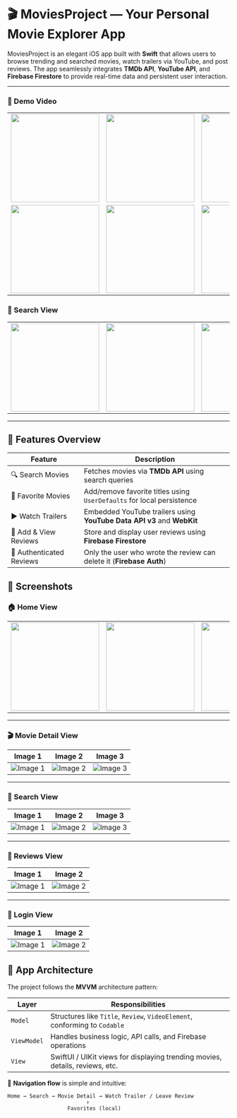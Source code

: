 # 🎬 MoviesProject — Your Personal Movie Explorer App

MoviesProject is an elegant iOS app built with **Swift** that allows users to browse trending and searched movies, watch trailers via YouTube, and post reviews. The app seamlessly integrates **TMDb API**, **YouTube API**, and **Firebase Firestore** to provide real-time data and persistent user interaction.

---



### 🎥 Demo Video

<table>
  <tr>
    <td><a href="https://github.com/user-attachments/assets/6ae59bf2-9f5c-485d-b05b-c988f10f4020"><img src="https://github.com/user-attachments/assets/b1864a55-6fe9-4745-9c7a-5d93c0397abc" width="200"/></a></td>
    <td><a href="https://github.com/user-attachments/assets/cf90c9f5-6e77-4a83-85f5-1e8cd2c88941"><img src="https://github.com/user-attachments/assets/cd039053-cb3d-46f9-82d7-fa7dcdaee536" width="200"/></a></td>
    <td><a href="https://github.com/user-attachments/assets/57dcf3cf-8131-4c62-ad31-ca33d313ab06"><img src="https://github.com/user-attachments/assets/8e8e2954-d257-4c20-b548-25da44506d14" width="200"/></a></td>
  </tr>
  <tr>
    <td><a href="https://github.com/user-attachments/assets/f68a6efd-d1dc-4404-bba5-76dcdfeed0b2"><img src="https://github.com/user-attachments/assets/f68a6efd-d1dc-4404-bba5-76dcdfeed0b2" width="200"/></a></td>
    <td><a href="https://github.com/user-attachments/assets/26a9b2b8-b3cb-4037-90f3-7c89e1e08a4f"><img src="https://github.com/user-attachments/assets/26a9b2b8-b3cb-4037-90f3-7c89e1e08a4f" width="200"/></a></td>
    <td><a href="https://github.com/user-attachments/assets/51da7010-cd66-44a1-b2ff-1425b0c06a7d"><img src="https://github.com/user-attachments/assets/51da7010-cd66-44a1-b2ff-1425b0c06a7d" width="200"/></a></td>
  </tr>
</table>




### 🔎 Search View

<table>
  <tr>
    <td><img src="https://github.com/user-attachments/assets/2658f352-eec1-490d-b358-91ffd6db95f7" width="200"/></td>
    <td><img src="https://github.com/user-attachments/assets/0a36dbf4-d2a3-42a5-8da9-aac4685f3359" width="200"/></td>
    <td><img src="https://github.com/user-attachments/assets/6c864c9e-8015-4cbe-aa72-a1eefa0852f0" width="200"/></td>
  </tr>
</table>


---

## 🚀 Features Overview

| Feature                        | Description                                                                 |
|-------------------------------|-----------------------------------------------------------------------------|
| 🔍 Search Movies              | Fetches movies via **TMDb API** using search queries                       |
| 🌟 Favorite Movies            | Add/remove favorite titles using `UserDefaults` for local persistence       |
| ▶️ Watch Trailers             | Embedded YouTube trailers using **YouTube Data API v3** and **WebKit**      |
| 📝 Add & View Reviews         | Store and display user reviews using **Firebase Firestore**                |
| 🔐 Authenticated Reviews      | Only the user who wrote the review can delete it (**Firebase Auth**)       |



## 📱 Screenshots

### 🏠 Home View
<table>
  <tr>
    <td><img src="https://github.com/user-attachments/assets/2658f352-eec1-490d-b358-91ffd6db95f7" width="200"/></td>
    <td><img src="https://github.com/user-attachments/assets/0a36dbf4-d2a3-42a5-8da9-aac4685f3359" width="200"/></td>
    <td><img src="https://github.com/user-attachments/assets/6c864c9e-8015-4cbe-aa72-a1eefa0852f0" width="200"/></td>
  </tr>
</table>

---

### 🎬 Movie Detail View

| Image 1 | Image 2 | Image 3 |
|---------|---------|---------|
| ![Image 1](https://github.com/user-attachments/assets/893a3279-1ef4-4caa-9873-98b55e6c7294) | ![Image 2](https://github.com/user-attachments/assets/78e8d319-f2ad-44bf-8bba-5a76b2e5d02e) | ![Image 3](https://github.com/user-attachments/assets/dcc07d8b-6da8-43c7-8a41-24cb0e588f88) |

---

### 🔎 Search View

| Image 1 | Image 2 | Image 3 |
|---------|---------|---------|
| ![Image 1](https://github.com/user-attachments/assets/2658f352-eec1-490d-b358-91ffd6db95f7) | ![Image 2](https://github.com/user-attachments/assets/0a36dbf4-d2a3-42a5-8da9-aac4685f3359) | ![Image 3](https://github.com/user-attachments/assets/6c864c9e-8015-4cbe-aa72-a1eefa0852f0) |

---

### 📝 Reviews View

| Image 1 | Image 2 |
|---------|---------|
| ![Image 1](https://github.com/user-attachments/assets/6bb98b4e-68e8-4738-97ed-917a6c4d5da4) | ![Image 2](https://github.com/user-attachments/assets/955e45fe-d29e-4d0c-ade6-e78794458309) |

---

### 🔐 Login View

| Image 1 | Image 2 |
|---------|---------|
| ![Image 1](https://github.com/user-attachments/assets/a9c6f9e8-064d-4373-8ed3-e3283f583d18) | ![Image 2](https://github.com/user-attachments/assets/9b3a6e87-1980-4bab-91e8-95cbd0dadc06) |


## 🧱 App Architecture

The project follows the **MVVM** architecture pattern:

| Layer       | Responsibilities                                                                 |
|-------------|------------------------------------------------------------------------------------|
| `Model`     | Structures like `Title`, `Review`, `VideoElement`, conforming to `Codable`         |
| `ViewModel` | Handles business logic, API calls, and Firebase operations                         |
| `View`      | SwiftUI / UIKit views for displaying trending movies, details, reviews, etc.       |

🔗 **Navigation flow** is simple and intuitive:
```plaintext
Home → Search → Movie Detail → Watch Trailer / Leave Review
                         ↑
                   Favorites (local)
